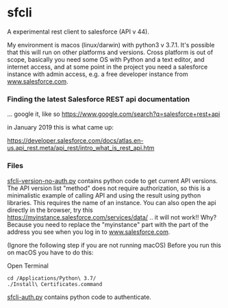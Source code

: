 # sfcli

A experimental rest client to salesforce (API v 44).

My environment is macos (linux/darwin) with python3 v 3.7.1. It's possible that this will run on other platforms and versions. Cross platform is out of scope, basically you need some OS with Python and a text editor, and internet access, and at some point in the project you need a salesforce instance with admin access, e.g. a free developer instance from www.salesforce.com.

### Finding the latest Salesforce REST api documentation
... google it, like so https://www.google.com/search?q=salesforce+rest+api

in January 2019 this is what came up:

https://developer.salesforce.com/docs/atlas.en-us.api_rest.meta/api_rest/intro_what_is_rest_api.htm


### Files
[sfcli-version-no-auth.py](sfcli-version-no-auth.py) contains python code to get current API versions. The API version list "method" does not require authorization, so this is a minimalistic example of calling API and using the result using python libraries. This requires the name of an instance. You can also open the api directly in the browser, try this https://myinstance.salesforce.com/services/data/ .. it will not work!! Why? Because you need to replace the "myinstance" part with the part of the address you see when you log in to www.salesforce.com.

(Ignore the following step if you are not running macOS)
Before you run this on macOS you have to do this:

Open Terminal
```
cd /Applications/Python\ 3.7/
./Install\ Certificates.command 
```

[sfcli-auth.py](sfcli-auth.py) contains python code to authenticate. 





